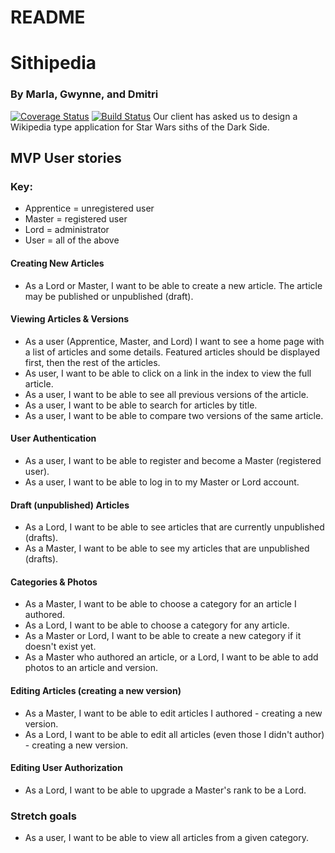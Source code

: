 # README

# Sithipedia
### By Marla, Gwynne, and Dmitri
[![Coverage Status](https://coveralls.io/repos/github/chi-nighthawks-2017/sithipedia/badge.svg?branch=master)](https://coveralls.io/github/chi-nighthawks-2017/sithipedia?branch=master)
[![Build Status](https://travis-ci.org/chi-nighthawks-2017/sithipedia.svg?branch=master)](https://travis-ci.org/chi-nighthawks-2017/sithipedia)
Our client has asked us to design a Wikipedia type application for Star Wars siths of the Dark Side.

## MVP User stories
### Key:
* Apprentice = unregistered user
* Master = registered user
* Lord = administrator
* User = all of the above

#### Creating New Articles
* As a Lord or Master, I want to be able to create a new article. The article may be published or unpublished (draft).

#### Viewing Articles & Versions
* As a user (Apprentice, Master, and Lord) I want to see a home page with a list of articles and some details. Featured articles should be displayed first, then the rest of the articles.
* As user, I want to be able to click on a link in the index to view the full article.
* As a user, I want to be able to see all previous versions of the article.
* As a user, I want to be able to search for articles by title.
* As a user, I want to be able to compare two versions of the same article.

#### User Authentication
* As a user, I want to be able to register and become a Master (registered user).
* As a user, I want to be able to log in to my Master or Lord account.

#### Draft (unpublished) Articles
* As a Lord, I want to be able to see articles that are currently unpublished (drafts).
* As a Master, I want to be able to see my articles that are unpublished (drafts).

#### Categories & Photos
* As a Master, I want to be able to choose a category for an article I authored.
* As a Lord, I want to be able to choose a category for any article.
* As a Master or Lord, I want to be able to create a new category if it doesn't exist yet.
* As a Master who authored an article, or a Lord, I want to be able to add photos to an article and version.

#### Editing Articles (creating a new version)
* As a Master, I want to be able to edit articles I authored - creating a new version.
* As a Lord, I want to be able to edit all articles (even those I didn't author) - creating a new version.

#### Editing User Authorization
* As a Lord, I want to be able to upgrade a Master's rank to be a Lord.

### Stretch goals
* As a user, I want to be able to view all articles from a given category.


